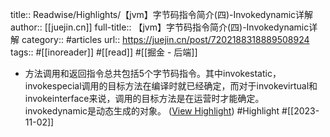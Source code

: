 title:: Readwise/Highlights/【jvm】字节码指令简介(四)-Invokedynamic详解
author:: [[juejin.cn]]
full-title:: 【jvm】字节码指令简介(四)-Invokedynamic详解
category:: #articles
url:: https://juejin.cn/post/7202188318889508924
tags:: #[[inoreader]] #[[read]] #[[掘金 - 后端]]

- 方法调用和返回指令总共包括5个字节码指令。其中invokestatic，invokespecial调用的目标方法在编译时就已经确定，而对于invokevirtual和invokeinterface来说，调用的目标方法是在运营时才能确定。invokedynamic是动态生成的对象。 ([View Highlight](https://read.readwise.io/read/01he6wc5mwzh1shw6r0c4atfnd)) #Highlight #[[2023-11-02]]